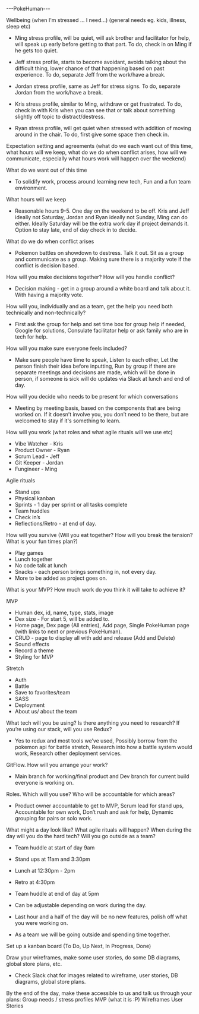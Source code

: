 ---PokeHuman---

Wellbeing (when I'm stressed ... I need...) (general needs eg. kids, illness, sleep etc)

- Ming stress profile, will be quiet, will ask brother and facilitator for help, will speak up early before getting to that part. To do, check in on Ming if he gets too quiet.

- Jeff stress profile, starts to become avoidant, avoids talking about the difficult thing, lower chance of that happening based on past experience. To do, separate Jeff from the work/have a break.

- Jordan stress profile, same as Jeff for stress signs. To do, separate Jordan from the work/have a break.

- Kris stress profile, similar to Ming, withdraw or get frustrated. To do, check in with Kris when you can see that or talk about something slightly off topic to distract/destress.

- Ryan stress profile, will get quiet when stressed with addition of moving around in the chair. To do, first give some space then check in.  


Expectation setting and agreements (what do we each want out of this time, what hours will we keep, what do we do when conflict arises, how will we communicate, especially what hours work will happen over the weekend)

What do we want out of this time

- To solidify work, process around learning new tech, Fun and a fun team environment.

What hours will we keep

- Reasonable hours 9-5. One day on the weekend to be off. Kris and Jeff ideally not Saturday, Jordan and Ryan ideally not Sunday, Ming can do either. Ideally Saturday will be the extra work day if project demands it. Option to stay late, end of day check in to decide.

What do we do when conflict arises

- Pokemon battles on showdown to destress. Talk it out. Sit as a group and communicate as a group. Making sure there is a majority vote if the conflict is decision based. 

How will you make decisions together? How will you handle conflict?

- Decision making - get in a group around a white board and talk about it. With having a majority vote. 

How will you, individually and as a team, get the help you need both technically and non-technically?

- First ask the group for help and set time box for group help if needed, Google for solutions, Consulate facilitator help or ask family who are in tech for help. 

How will you make sure everyone feels included?

- Make sure people have time to speak, Listen to each other, Let the person finish their idea before inputting, Run by group if there are separate meetings and decisions are made, which will be done in person, if someone is sick will do updates via Slack at lunch and end of day. 

How will you decide who needs to be present for which conversations

- Meeting by meeting basis, based on the components that are being worked on. If it doesn’t involve you, you don’t need to be there, but are welcomed to stay if it's something to learn. 

How will you work (what roles and what agile rituals will we use etc)

- Vibe Watcher - Kris
- Product Owner - Ryan 
- Scrum Lead - Jeff
- Git Keeper - Jordan
- Fungineer - Ming

Agile rituals

- Stand ups 
- Physical kanban
- Sprints - 1 day per sprint or all tasks complete
- Team huddles 
- Check in’s 
- Reflections/Retro - at end of day. 


How will you survive (Will you eat together? How will you break the tension? What is your fun times plan?)

- Play games 
- Lunch together
- No code talk at lunch
- Snacks - each person brings something in, not every day. 
- More to be added as project goes on.


What is your MVP? How much work do you think it will take to achieve it?

MVP
- Human dex, id, name, type, stats, image
- Dex size -  For start 5, will be added to. 
- Home page, Dex page (All entries), Add page, Single PokeHuman page (with links to next or previous PokeHuman).
- CRUD - page to display all with add and release (Add and Delete)
- Sound effects
- Record a theme
- Styling for MVP

Stretch
- Auth
- Battle
- Save to favorites/team
- SASS
- Deployment
- About us/ about the team

What tech will you be using? Is there anything you need to research? If you’re using our stack, will you use Redux?

- Yes to redux and most tools we’ve used, Possibly borrow from the pokemon api for battle stretch, Research into how a battle system would work, Research other deployment services. 

GitFlow. How will you arrange your work?

- Main branch for working/final product and Dev branch for current build everyone is working on. 

Roles. Which will you use? Who will be accountable for which areas?

- Product owner accountable to get to MVP, Scrum lead for stand ups, Accountable for own work, Don’t rush and ask for help, Dynamic grouping for pairs or solo work. 

What might a day look like? What agile rituals will happen? When during the day will you do the hard tech? Will you go outside as a team?

- Team huddle at start of day 9am
- Stand ups at 11am and 3:30pm
- Lunch at 12:30pm - 2pm
- Retro at 4:30pm
- Team huddle at end of day at 5pm

- Can be adjustable depending on work during the day. 

- Last hour and a half of the day will be no new features, polish off what you were working on.

- As a team we will be going outside and spending time together.

Set up a kanban board (To Do, Up Next, In Progress, Done)

Draw your wireframes, make some user stories, do some DB diagrams, global store plans, etc.

- Check Slack chat for images related to wireframe, user stories, DB diagrams, global store plans. 

By the end of the day, make these accessible to us and talk us through your plans:
Group needs / stress profiles
MVP (what it is :P)
Wireframes
User Stories
